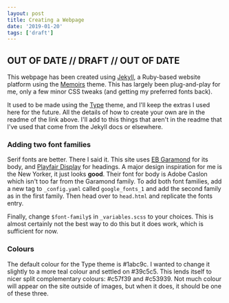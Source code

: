 ```yaml
---
layout: post
title: Creating a Webpage
date: '2019-01-20'
tags: ['draft']
---
```


## OUT OF DATE // DRAFT // OUT OF DATE

This webpage has been created using [Jekyll](https://jekyllrb.com/), a Ruby-based website platform using the [Memoirs](https://www.wowthemes.net/memoirs-free-jekyll-theme/) theme. This has largely been plug-and-play for me, only a few minor CSS tweaks (and getting my preferred fonts back).

It used to be made using the [Type](https://github.com/rohanchandra/type-theme) theme, and I'll keep the extras I used here for the future. All the details of how to create your own are in the readme of the link above. I'll add to this things that aren't in the readme that I've used that come from the Jekyll docs or elsewhere.

### Adding two font families

Serif fonts are better. There I said it. This site uses [EB Garamond](https://fonts.google.com/specimen/EB+Garamond) for its body, and [Playfair Display](https://fonts.google.com/specimen/Playfair+Display) for headings. A major design inspiration for me is the New Yorker, it just looks **good**. Their font for body is Adobe Caslon which isn't too far from the Garamond family. To add both font families, add a new tag to `_config.yaml` called `google_fonts_1` and add the second family as in the first family. Then head over to `head.html` and replicate the fonts entry.

Finally, change `$font-family$` in `_variables.scss` to your choices. This is almost certainly not the best way to do this but it does work, which is sufficient for now.

### Colours

The default colour for the Type theme is #1abc9c. I wanted to change it slightly to a more teal colour and settled on #39c5c5. This lends itself to nicer split complementary colours: #c57f39 and #c53939. Not much colour will appear on the site outside of images, but when it does, it should be one of these three.
